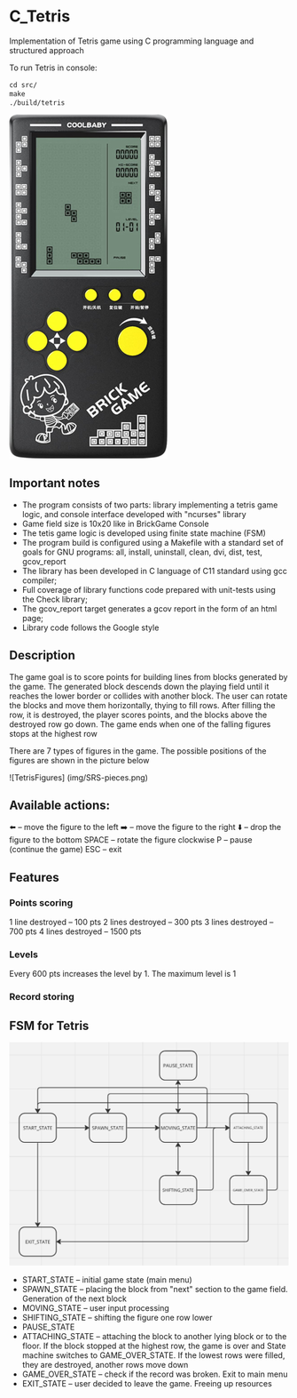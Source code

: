 # C_Tetris

Implementation of Tetris game using C programming language and structured approach

To run Tetris in console:

```
cd src/
make
./build/tetris
```

![BrickGameConsole](img/brickgame-console.jpg)

## Important notes

- The program consists of two parts: library implementing a tetris game logic, and console interface developed with "ncurses" library
- Game field size is 10x20 like in BrickGame Console
- The tetis game logic is developed using finite state machine (FSM)
- The program build is configured using a Makefile with a standard set of goals for GNU programs: all, install, uninstall, clean, dvi, dist, test, gcov_report
- The library has been developed in C language of C11 standard using gcc compiler;
- Full coverage of library functions code prepared with unit-tests using the Check library;
- The gcov_report target generates a gcov report in the form of an html page;
- Library code follows the Google style

## Description

The game goal is to score points for building lines from blocks generated by the game. The generated block descends down the playing field until it reaches the lower border or collides with another block. The user can rotate the blocks and move them horizontally, thying to fill rows. After filling the row, it is destroyed, the player scores points, and the blocks above the destroyed row go down. The game ends when one of the falling figures stops at the highest row

There are 7 types of figures in the game. The possible positions of the figures are shown in the picture below

![TetrisFigures] (img/SRS-pieces.png)

## Available actions:

⬅️ – move the figure to the left
➡️ – move the figure to the right
⬇️ – drop the figure to the bottom
SPACE – rotate the figure clockwise
P – pause (continue the game)
ESC – exit

## Features

### Points scoring

1 line destroyed – 100 pts
2 lines destroyed – 300 pts
3 lines destroyed – 700 pts
4 lines destroyed – 1500 pts

### Levels

Every 600 pts increases the level by 1. The maximum level is 1


### Record storing



## FSM for Tetris

![TetrisFSM](img/fsm.png)

- START_STATE – initial game state (main menu)
- SPAWN_STATE – placing the block from "next" section to the game field. Generation of the next block
- MOVING_STATE – user input processing
- SHIFTING_STATE – shifting the figure one row lower
- PAUSE_STATE
- ATTACHING_STATE – attaching the block to another lying block or to the floor. If the block stopped at the highest row, the game is over and State machine switches to GAME_OVER_STATE. If the lowest rows were filled, they are destroyed, another rows move down
- GAME_OVER_STATE – check if the record was broken. Exit to main menu
- EXIT_STATE – user decided to leave the game. Freeing up resources 

